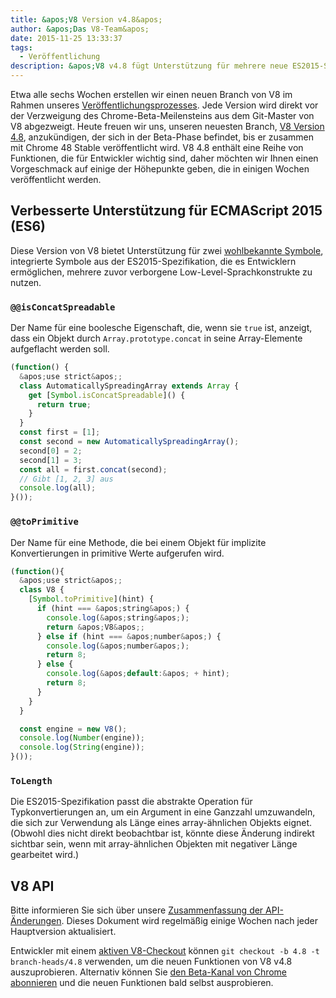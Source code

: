 ```yaml
---
title: &apos;V8 Version v4.8&apos;
author: &apos;Das V8-Team&apos;
date: 2015-11-25 13:33:37
tags:
  - Veröffentlichung
description: &apos;V8 v4.8 fügt Unterstützung für mehrere neue ES2015-Sprachfunktionen hinzu.&apos;
---
```

Etwa alle sechs Wochen erstellen wir einen neuen Branch von V8 im Rahmen unseres [Veröffentlichungsprozesses](/docs/release-process). Jede Version wird direkt vor der Verzweigung des Chrome-Beta-Meilensteins aus dem Git-Master von V8 abgezweigt. Heute freuen wir uns, unseren neuesten Branch, [V8 Version 4.8](https://chromium.googlesource.com/v8/v8.git/+log/branch-heads/4.8), anzukündigen, der sich in der Beta-Phase befindet, bis er zusammen mit Chrome 48 Stable veröffentlicht wird. V8 4.8 enthält eine Reihe von Funktionen, die für Entwickler wichtig sind, daher möchten wir Ihnen einen Vorgeschmack auf einige der Höhepunkte geben, die in einigen Wochen veröffentlicht werden.

<!--truncate-->
## Verbesserte Unterstützung für ECMAScript 2015 (ES6)

Diese Version von V8 bietet Unterstützung für zwei [wohlbekannte Symbole](https://developer.mozilla.org/en-US/docs/Web/JavaScript/Reference/Global_Objects/Symbol#Well-known_symbols), integrierte Symbole aus der ES2015-Spezifikation, die es Entwicklern ermöglichen, mehrere zuvor verborgene Low-Level-Sprachkonstrukte zu nutzen.

### `@@isConcatSpreadable`

Der Name für eine boolesche Eigenschaft, die, wenn sie `true` ist, anzeigt, dass ein Objekt durch `Array.prototype.concat` in seine Array-Elemente aufgeflacht werden soll.

```js
(function() {
  &apos;use strict&apos;;
  class AutomaticallySpreadingArray extends Array {
    get [Symbol.isConcatSpreadable]() {
      return true;
    }
  }
  const first = [1];
  const second = new AutomaticallySpreadingArray();
  second[0] = 2;
  second[1] = 3;
  const all = first.concat(second);
  // Gibt [1, 2, 3] aus
  console.log(all);
}());
```

### `@@toPrimitive`

Der Name für eine Methode, die bei einem Objekt für implizite Konvertierungen in primitive Werte aufgerufen wird.

```js
(function(){
  &apos;use strict&apos;;
  class V8 {
    [Symbol.toPrimitive](hint) {
      if (hint === &apos;string&apos;) {
        console.log(&apos;string&apos;);
        return &apos;V8&apos;;
      } else if (hint === &apos;number&apos;) {
        console.log(&apos;number&apos;);
        return 8;
      } else {
        console.log(&apos;default:&apos; + hint);
        return 8;
      }
    }
  }

  const engine = new V8();
  console.log(Number(engine));
  console.log(String(engine));
}());
```

### `ToLength`

Die ES2015-Spezifikation passt die abstrakte Operation für Typkonvertierungen an, um ein Argument in eine Ganzzahl umzuwandeln, die sich zur Verwendung als Länge eines array-ähnlichen Objekts eignet. (Obwohl dies nicht direkt beobachtbar ist, könnte diese Änderung indirekt sichtbar sein, wenn mit array-ähnlichen Objekten mit negativer Länge gearbeitet wird.)

## V8 API

Bitte informieren Sie sich über unsere [Zusammenfassung der API-Änderungen](https://docs.google.com/document/d/1g8JFi8T_oAE_7uAri7Njtig7fKaPDfotU6huOa1alds/edit). Dieses Dokument wird regelmäßig einige Wochen nach jeder Hauptversion aktualisiert.

Entwickler mit einem [aktiven V8-Checkout](https://v8.dev/docs/source-code#using-git) können `git checkout -b 4.8 -t branch-heads/4.8` verwenden, um die neuen Funktionen von V8 v4.8 auszuprobieren. Alternativ können Sie [den Beta-Kanal von Chrome abonnieren](https://www.google.com/chrome/browser/beta.html) und die neuen Funktionen bald selbst ausprobieren.
